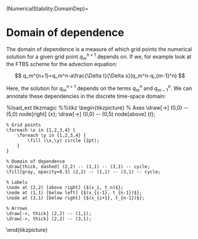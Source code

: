 (NumericalStability:DomainDep)=
# Domain of dependence
The domain of dependence is a measure of which grid points the numerical solution for a given grid point $q_m^{n+1}$ depends on. If we, for example look at the FTBS scheme for the advection equation:

$$
q_m^{n+1}=q_m^n-a\frac{\Delta t}{\Delta x}(q_m^n-q_{m-1}^n)
$$

Here, the solution for $q_m^{n+1}$ depends on the terms $q_m^n$ and $q_{m-1}^n$. We can annotate these dependencies in the discrete time-space domain:


%load_ext tikzmagic
%%tikz
\begin{tikzpicture}
    % Axes
    \draw[->] (0,0) -- (5,0) node[right] {$x$};
    \draw[->] (0,0) -- (0,5) node[above] {$t$};

    % Grid points
    \foreach \x in {1,2,3,4} {
        \foreach \y in {1,2,3,4} {
            \fill (\x,\y) circle (2pt);
        }
    }

    % Domain of dependence
    \draw[thick, dashed] (2,2) -- (1,1) -- (3,1) -- cycle;
    \fill[gray, opacity=0.3] (2,2) -- (1,1) -- (3,1) -- cycle;

    % Labels
    \node at (2,2) [above right] {$(x_i, t_n)$};
    \node at (1,1) [below left] {$(x_{i-1}, t_{n-1})$};
    \node at (3,1) [below right] {$(x_{i+1}, t_{n-1})$};

    % Arrows
    \draw[->, thick] (2,2) -- (1,1);
    \draw[->, thick] (2,2) -- (3,1);

\end{tikzpicture}

